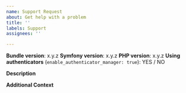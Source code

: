 ```yaml
---
name: Support Request
about: Get help with a problem
title: ''
labels: Support
assignees: ''

---
```


<!--------------------------------------------------------------
PLEASE CHECK THE TROUBLESHOOTING GUIDE FIRST
https://symfony.com/bundles/SchebTwoFactorBundle/current/troubleshooting.html
--------------------------------------------------------------->

**Bundle version**: x.y.z
**Symfony version**: x.y.z
**PHP version**: x.y.z
**Using authenticators** (`enable_authenticator_manager: true`): YES / NO

**Description**

<!--
Please describe what you're trying to do and where you're getting stuck.
Which approaches did you try out so far?
If you used the troubleshooting guide, how far did you reach and what did you discover?
-->

**Additional Context**

<!--
Please provide the
- the bundle configuration
- content of your security.yaml
-->

<!-- Optional: Any other context to help understanding the problem: log messages, screenshots, etc. -->

